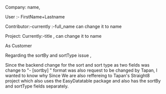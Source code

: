 Company: name,

User :- FirstName+Lastname

Contributor:-currently :-full_name can change it to name

Project: Currently:-title , can change it to name




As Customer   



Regarding the sortBy and sortType issue ,


Since the backend change for the sort and sort type  as two fields was change to "- [sortby] " format was also request to be changed by Tapan,
I wanted to know why Since We are also reffereing to Tapan's Straight8 project which also uses the EasyDatatable package and also has the sortBy and sortType fields separately.